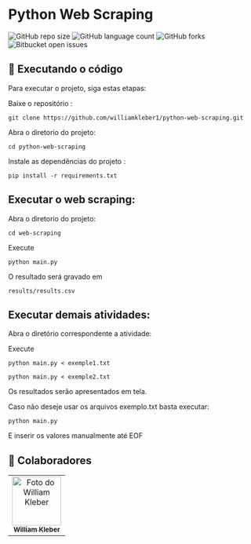 # Python Web Scraping

![GitHub repo size](https://img.shields.io/github/repo-size/williamkleber1/python-web-scraping?style=for-the-badge)
![GitHub language count](https://img.shields.io/github/languages/count/williamkleber1/python-web-scraping?style=for-the-badge)
![GitHub forks](https://img.shields.io/github/forks/williamkleber1/python-web-scraping?style=for-the-badge)
![Bitbucket open issues](https://img.shields.io/github/issues/williamkleber1/python-web-scraping?style=for-the-badge)





## 🚀 Executando o código

Para executar o projeto, siga estas etapas:

Baixe o repositório :
```
git clone https://github.com/williamkleber1/python-web-scraping.git
```
Abra o diretorio do projeto:
```
cd python-web-scraping
```


Instale as dependências do projeto :
```
pip install -r requirements.txt
```

## Executar o web scraping:

Abra o diretorio do projeto:
```
cd web-scraping
```
Execute
```
python main.py
```
O resultado será gravado em 
```
results/results.csv
```

## Executar demais atividades:

Abra o diretório correspondente a atividade:

Execute
```
python main.py < exemple1.txt
```

```
python main.py < exemple2.txt
```

Os resultados serão apresentados em tela.

Caso não deseje usar os arquivos exemplo.txt basta executar:
```
python main.py
```
E inserir os valores manualmente até EOF


## 🤝 Colaboradores


<table>
  <tr>
    <td align="center">
      <a href="#">
        <img src="https://avatars.githubusercontent.com/u/26510655?v=4" width="100px;" alt="Foto do William Kleber"/><br>
        <sub>
          <b>William Kleber</b>
        </sub>
      </a>
    </td>
  </tr>
</table>



